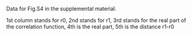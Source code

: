 Data for Fig.S4 in the supplemental material.

1st column stands for r0, 2nd stands for r1, 3rd stands for the real part of the correlation function, 4th is the real part, 5th is the distance r1-r0
